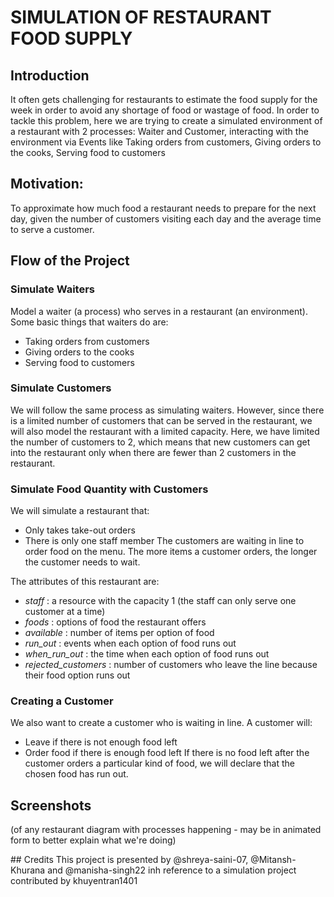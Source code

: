 # SIMULATION OF RESTAURANT FOOD SUPPLY

## Introduction
It often gets challenging for restaurants to estimate the food supply for the week in order to avoid any shortage of food or wastage of food. In order to tackle this problem, here we are trying to create a simulated environment of a restaurant with 2 processes: Waiter and Customer, interacting with the environment via Events like Taking orders from customers, Giving orders to the cooks, Serving food to customers 

## Motivation:
To approximate how much food a restaurant needs to prepare for the next day, given the number of customers visiting each day and the average time to serve a customer.

## Flow of the Project
### Simulate Waiters
Model a waiter (a process) who serves in a restaurant (an environment). Some basic things that waiters do are:
- Taking orders from customers
- Giving orders to the cooks
- Serving food to customers

### Simulate Customers
We will follow the same process as simulating waiters. However, since there is a limited number of customers that can be served in the restaurant, we will also model the restaurant with a limited capacity. Here, we have limited the number of customers to 2, which means that new customers can get into the restaurant only when there are fewer than 2 customers in the restaurant.

### Simulate Food Quantity with Customers
We will simulate a restaurant that:
- Only takes take-out orders
- There is only one staff member
The customers are waiting in line to order food on the menu. The more items a customer orders, the longer the customer needs to wait.

The attributes of this restaurant are:
- *staff* : a resource with the capacity 1 (the staff can only serve one customer at a time)
- *foods* : options of food the restaurant offers
- *available* : number of items per option of food
- *run_out* : events when each option of food runs out
- *when_run_out* : the time when each option of food runs out
- *rejected_customers* : number of customers who leave the line because their food option runs out

### Creating a Customer
We also want to create a customer who is waiting in line. A customer will:
- Leave if there is not enough food left
- Order food if there is enough food left
If there is no food left after the customer orders a particular kind of food, we will declare that the chosen food has run out.

## Screenshots
(of any restaurant diagram with processes happening - may be in animated form to better explain what we're doing)

## Credits
This project is presented by @shreya-saini-07, @Mitansh-Khurana and @manisha-singh22 inh reference to a simulation project contributed by khuyentran1401
